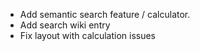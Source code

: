 - Add semantic search feature / calculator.
- Add search wiki entry
- Fix layout with calculation issues